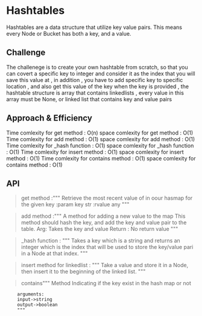 # Hashtables
<!-- Short summary or background information -->
Hashtables are a data structure that utilize key value pairs. This means every Node or Bucket has both a key, and a value.

## Challenge
<!-- Description of the challenge -->
The challenege is to create your own hashtable from scratch, so that you can covert a specific key to integer and consider it as the index that you will save this value at , in addition , you have to add specific key to specific location , and also get this value of the key when the key is provided , the hashtable structure is array that contains linkedlists , every value in this array must be None, or linked list that contains key and value pairs


## Approach & Efficiency
<!-- What approach did you take? Why? What is the Big O space/time for this approach? -->
Time comlexity for get method : O(n)
space comlexity for get method : O(1)
Time comlexity for add method : O(1)
space comlexity for add method : O(1)
Time comlexity for _hash function : O(1)
space comlexity for _hash function : O(1)
Time comlexity for insert method : O(1)
space comlexity for insert method : O(1)
Time comlexity for contains method : O(1)
space comlexity for contains method : O(1)



## API
<!-- Description of each method publicly available in each of your hashtable -->

>get method :"""  Retrieve the most recent value of in oour hasmap for the given key
      :param key str
      :rvalue any
      """


>add method :"""
        A method for adding a new value to the map
        This method should hash the key, and add the key and value pair to the table.
        Arg: Takes the key and value
        Return : No return value
        """

>_hash function :        """
        Takes a key which is a string and returns an integer which is the index that will be used to store the key/value pari in a Node at that index.
        """


>insert method for linkedlist :       """
        Take a value and store it in a Node, then insert it to the beginning of the linked list.
        """



>contains"""
        Method Indicating if the key exist in the hash map or not

        arguments:
        input->string
        output->boolean
        """




